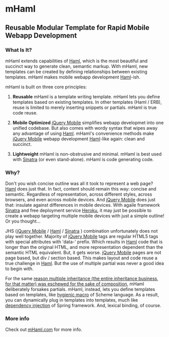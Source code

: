 # mHaml
## Reusable Modular Template for Rapid Mobile Webapp Development
### What Is It?
mHaml extends capabilities of [Haml](http://haml.info/), which is the most beautiful and succinct way to generate clean, semantic markup.  With mHaml, new templates can be created by defining relationships between existing templates.  mHaml makes mobile webapp development [Haml](http://haml.info/)-ish.

mHaml is built on three core principles:

1. __Reusable__
mHaml is a template writing template. mHaml lets you define templates based on existing templates. In other templates (Haml / ERB), reuse is limited to merely inserting snippets or partials. mHaml is true code reuse.

2. __Mobile Optimized__
[jQuery Mobile](http://jquerymobile.com/) simplifies webapp developmet into one unified codebase. But also comes with wordy syntax that wipes away any advantage of using [Haml](http://haml.info/). mHaml's convenience methods make [jQuery Mobile](http://jquerymobile.com/) webapp development [Haml](http://haml.info/)-like again: clean and succinct.

3. __Lightweight__
mHaml is non-obstrusive and minimal. mHaml is best used with [Sinatra](http://www.sinatrarb.com/intro) (or even stand-alone). mHaml is code generating code.


### Why?
Don't you wish concise outline was all it took to represent a web page? [Haml](http://haml.info/) does just that. In fact, content should remain this way: concise and semantic. Regardless of representation, across different styles, across browsers, and even across mobile devices. And [jQuery Mobile](http://jquerymobile.com/) does just that: insulate against differences in mobile devices. With agaile framework [Sinatra](http://www.sinatrarb.com/intro) and free deployment service [Heroku](http://www.heroku.com/), it may just be possible to create a webapp targeting multiple mobile devices with just a simple outline! Or you thought...

JHS ([jQuery Mobile](http://jquerymobile.com) / [Haml](http://haml.info/) / [Sinatra](http://www.sinatrarb.com/intro) ) combination unfortunately does not play well together.
Majority of [jQuery Mobile](http://jquerymobile.com) tags are regular HTML5 tags with special attributes with 'data-' prefix. Which results in [Haml](http://haml.info/)  code that is longer than the original HTML, and more representation dependent than the semantic HTML equivalent. But, it gets worse. [jQuery Mobile](http://jquerymobile.com) pages are not page based, but div / section based. This makes layout and code reuse a true challenge in [Haml](http://haml.info/).  But the use of multiple partial was never a good idea to begin with.

For the same [reason multiple inheritance (the entire inheritance business, for that matter) was eschewed for the sake of composition](http://en.wikipedia.org/wiki/Composition_over_inheritance), mHaml deliberately forsakes partials. mHaml, instead, lets you define templates based on templates, like [hygienic macro](http://en.wikipedia.org/wiki/Hygienic_macro) of Scheme language. As a result, you can dynamically plug in templates into templates, much like [dependency injection](http://en.wikipedia.org/wiki/Dependency_injection) of Spring framework. And, lexical binding, of course.

### More info
Check out [mHaml.com](http://www.mhaml.com) for more info.
